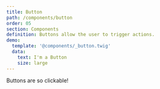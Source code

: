 ```yaml
---
title: Button
path: /components/button
order: 05
section: Components
definition: Buttons allow the user to trigger actions.
demo:
  template: '@components/_button.twig'
  data:
    text: I'm a Button
    size: large
---
```


Buttons are so clickable!
